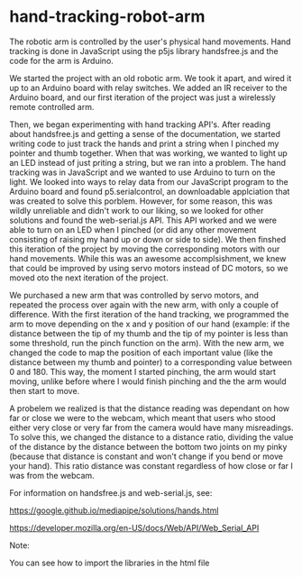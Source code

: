 # hand-tracking-robot-arm
The robotic arm is controlled by the user's physical hand movements. Hand tracking is done in JavaScript using the p5js library handsfree.js and the code for the arm is Arduino. 


We started the project with an old robotic arm. We took it apart, and wired it up to an Arduino board with relay switches. We added an IR receiver to the Arduino board, and our first iteration of the project was just a wirelessly remote controlled arm. 

Then, we began experimenting with hand tracking API's. After reading about handsfree.js and getting a sense of the documentation, we started writing code to just track the hands and print a string when I pinched my pointer and thumb together. When that was working, we wanted to light up an LED instead of just priting a string, but we ran into a problem. The hand tracking was in JavaScript and we wanted to use Arduino to turn on the light. We looked into ways to relay data from our JavaScript program to the Arduino board and found p5.serialcontrol, an downloadable applciation that was created to solve this porblem. However, for some reason, this was wildly unreliable and didn't work to our liking, so we looked for other solutions and found the web-serial.js API. This API worked and we were able to turn on an LED when I pinched (or did any other movement consisting of raising my hand up or down or side to side). We then finshed this iteration of the project by moving the corresponding motors with our hand movements. While this was an awesome accomplsishment, we knew that could be improved by using servo motors instead of DC motors, so we moved oto the next iteration of the project. 

We purchased a new arm that was controlled by servo motors, and repeated the process over again with the new arm, with only a couple of difference. With the first iteration of the hand tracking, we programmed the arm to move depending on the x and y position of our hand (example: if the distance between the tip of my thumb and the tip of my pointer is less than some threshold, run the pinch function on the arm). With the new arm, we changed the code to map the position of each important value (like the distance between my thumb and pointer) to a corresponding value between 0 and 180. This way, the moment I started pinching, the arm would start moving, unlike before where I would finish pinching and the the arm would then start to move. 

A probelem we realized is that the distance reading was dependant on how far or close we were to the webcam, which meant that users who stood either very close or very far from the camera would have many misreadings. To solve this, we changed the distance to a distance ratio, dividing the value of the distance by the distance between the bottom two joints on my pinky (because that distance is constant and won't change if you bend or move your hand). This ratio distance was constant regardless of how close or far I was from the webcam. 


For information on handsfree.js and web-serial.js, see:

https://google.github.io/mediapipe/solutions/hands.html

https://developer.mozilla.org/en-US/docs/Web/API/Web_Serial_API



Note:

You can see how to import the libraries in the html file


